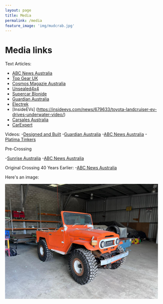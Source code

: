 ```yaml
---
layout: page
title: Media
permalink: /media
feature_image: 'img/mudcrab.jpg'
---
```


# Media links

Text Articles:

- [ABC News Australia](https://www.abc.net.au/news/2023-07-30/nt-world-record-darwin-underwater-drive/102665924)
- [Top Gear UK](https://www.topgear.com/car-news/electric/electrified-land-cruiser-has-set-new-world-record-underwater-driving)
- [Cosmos Magazie Australia](https://cosmosmagazine.com/science/engineering/homemade-electric-4wd-breaks-world-records-underwater/)
 - [Unsealed4x4](https://unsealed4x4.com.au/electric-converted-landcruiser-attempts-to-drive-under-darwin-harbour-7-kilometres-in-length-and-up-to-30-metres-deep/0/)
 - [Supercar Blonide](https://supercarblondie.com/deepest-longest-underwater-drive-mudcrab-landcruiser-darwin/)
- [Guardian Australia](https://www.theguardian.com/australia-news/2023/jul/31/darwin-divers-drive-a-mud-crab-landcruiser-underwater-for-7km-and-perhaps-into-the-record-books)
- [Electrek](https://electrek.co/2023/07/31/electric-retrofit-landcruiser-drives-4-miles-completely-underwater/)
- [InsideEVs] (https://insideevs.com/news/679633/toyota-landcruiser-ev-drives-underwater-video/)
- [Carsales Australia](https://www.carsales.com.au/editorial/details/electric-toyota-landcruiser-crosses-darwin-harbour-141838/)
- [CarExpert](https://www.carexpert.com.au/car-news/electric-toyota-landcruiser-drives-7km-underwater)

Videos:
-[Designed and Built](https://youtu.be/1TD5uuUAhCY?si=kv1au_5fDi8rBLAU)
-[Guardian Australia](https://www.youtube.com/watch?v=kvwn46_xxxw)
-[ABC News Australia](https://www.youtube.com/watch?v=ZPugSydCbzA)
-[Platima Tinkers](https://www.youtube.com/watch?v=NeeKTuUTnA0)


Pre-Crossing

-[Sunrise Australia](https://7news.com.au/video/news/melbourne-mates-building-a-custom-electric-land-cruiser-to-drive-30-metres-underwater-in-the-darwin-harbour-bc-6330320746112)
-[ABC News Australia](https://www.abc.net.au/news/2023-07-22/underwater-drive-darwin-harbour-aims-for-new-world-record/102622048)


Original Crossing 40 Years Earlier:
-[ABC News Australia](https://www.abc.net.au/news/2018-07-18/how-a-car-drove-across-darwin-harbour-35-years-ago/10009608)


Here's an image:

![Embedding an image](/img/mudcrab.jpg)

